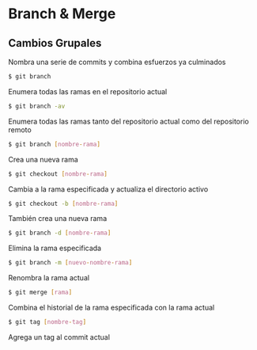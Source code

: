 # Branch & Merge

## Cambios Grupales

Nombra una serie de commits y combina esfuerzos ya culminados

```bash
$ git branch
```

Enumera todas las ramas en el repositorio actual

```bash
$ git branch -av
```

Enumera todas las ramas tanto del repositorio actual como del repositorio remoto

```bash
$ git branch [nombre-rama]
```

Crea una nueva rama

```bash
$ git checkout [nombre-rama]
```

Cambia a la rama especificada y actualiza el directorio activo

```bash
$ git checkout -b [nombre-rama]
```

También crea una nueva rama

```bash
$ git branch -d [nombre-rama]
```

Elimina la rama especificada

```bash
$ git branch -m [nuevo-nombre-rama]
```

Renombra la rama actual

```bash
$ git merge [rama]
```

Combina el historial de la rama especificada con la rama actual

```bash
$ git tag [nombre-tag]
```

Agrega un tag al commit actual
